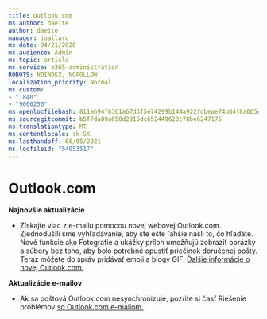 ```yaml
---
title: Outlook.com
ms.author: daeite
author: daeite
manager: joallard
ms.date: 04/21/2020
ms.audience: Admin
ms.topic: article
ms.service: o365-administration
ROBOTS: NOINDEX, NOFOLLOW
localization_priority: Normal
ms.custom:
- "1840"
- "9000250"
ms.openlocfilehash: 811a694f6361a67d3f5e74299b144a922fdbeae74b84f8a065e3fe85db059087
ms.sourcegitcommit: b5f7da89a650d2915dc652449623c78be6247175
ms.translationtype: MT
ms.contentlocale: sk-SK
ms.lasthandoff: 08/05/2021
ms.locfileid: "54053517"
---
```

# <a name="outlookcom-updates"></a>Outlook.com

**Najnovšie aktualizácie**

- Získajte viac z e-mailu pomocou novej webovej Outlook.com. Zjednodušili sme vyhľadávanie, aby ste ešte ľahšie našli to, čo hľadáte. Nové funkcie ako Fotografie a ukážky príloh umožňujú zobraziť obrázky a súbory bez toho, aby bolo potrebné opustiť priečinok doručenej pošty. Teraz môžete do správ pridávať emoji a blogy GIF. [Ďalšie informácie o novej Outlook.com.](https://support.office.com/article/40676ad0-c831-45ac-a023-5be633be798d?wt.mc_id=Office_Outlook_com_Alchemy)

**Aktualizácie e-mailov**

- Ak sa poštová Outlook.com nesynchronizuje, pozrite si časť Riešenie problémov [so Outlook.com e-mailom.](https://support.office.com/article/d39e3341-8d79-4bf1-b3c7-ded602233642?wt.mc_id=Office_Outlook_com_Alchemy)